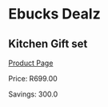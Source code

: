 
# Ebucks Dealz
## Kitchen Gift set
[Product Page](https://www.ebucks.com/web/shop/productSelected.do?prodId=1058698811&catId=704983235)

Price: R699.00

Savings: 300.0


	
